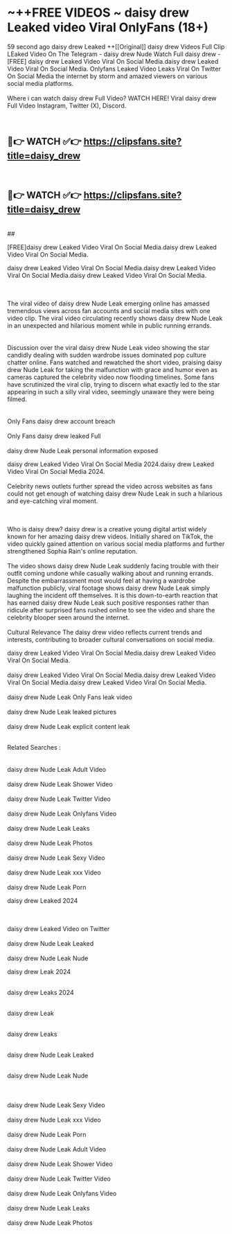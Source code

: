 # ~++FREE VIDEOS ~ daisy drew Leaked video Viral OnlyFans (18+)<br>


59 second ago daisy drew Leaked ++[[Original]] daisy drew Videos Full Clip LEaked Video On The Telegram  - daisy drew Nude  Watch Full daisy drew - [FREE] daisy drew Leaked Video Viral On Social Media.daisy drew Leaked Video Viral On Social Media.   Onlyfans Leaked Video Leaks Viral On Twitter On Social Media the internet by storm and amazed viewers on various social media platforms. <br><br>
Where i can watch daisy drew Full Video? WATCH HERE! Viral daisy drew Full Video Instagram, Twitter (X), Discord. <br>


 <br>

##  🔴👉 WATCH ✅👉  <a href="https://clipsfans.site?title=daisy_drew&ref=git">https://clipsfans.site?title=daisy_drew</a> <br>
  <br>

##  🔴👉 WATCH ✅👉  <a href="https://clipsfans.site?title=daisy_drew&ref=git">https://clipsfans.site?title=daisy_drew</a> <br>
  <br>
  ##



[FREE]daisy drew Leaked Video Viral On Social Media.daisy drew Leaked Video Viral On Social Media. <br>

daisy drew Leaked Video Viral On Social Media.daisy drew Leaked Video Viral On Social Media.daisy drew Leaked Video Viral On Social Media. <br>


  <br>

  <br>
The viral video of daisy drew Nude Leak emerging online has amassed tremendous views across fan accounts and social media sites with one video clip. The viral video circulating recently shows daisy drew Nude Leak in an unexpected and hilarious moment while in public running errands.<br>
<br>


<br>
Discussion over the viral daisy drew Nude Leak video showing the star candidly dealing with sudden wardrobe issues dominated pop culture chatter online. Fans watched and rewatched the short video, praising daisy drew Nude Leak for taking the malfunction with grace and humor even as cameras captured the celebrity video now flooding timelines. Some fans have scrutinized the viral clip, trying to discern what exactly led to the star appearing in such a silly viral video, seemingly unaware they were being filmed.<br>
<br>
<br> 
Only Fans daisy drew account breach<br>
<br>
Only Fans daisy drew leaked Full <br>
<br>
daisy drew Nude Leak personal information exposed<br>

daisy drew Leaked Video Viral On Social Media 2024.daisy drew Leaked Video Viral On Social Media 2024. <br>
<br>
Celebrity news outlets further spread the video across websites as fans could not get enough of watching daisy drew Nude Leak in such a hilarious and eye-catching viral moment.<br>
<br>

<br>
Who is daisy drew? daisy drew is a creative young digital artist widely known for her amazing daisy drew videos. Initially shared on TikTok, the video quickly gained attention on various social media platforms and further strengthened Sophia Rain's online reputation.<br>
<br>
The video shows daisy drew Nude Leak suddenly facing trouble with their outfit coming undone while casually walking about and running errands. Despite the embarrassment most would feel at having a wardrobe malfunction publicly, viral footage shows daisy drew Nude Leak simply laughing the incident off themselves. It is this down-to-earth reaction that has earned daisy drew Nude Leak such positive responses rather than ridicule after surprised fans rushed online to see the video and share the celebrity blooper seen around the internet.<br>
<br>
Cultural Relevance The daisy drew video reflects current trends and interests, contributing to broader cultural conversations on social media.<br>

daisy drew Leaked Video Viral On Social Media.daisy drew Leaked Video Viral On Social Media.<br>
<br>
daisy drew Leaked Video Viral On Social Media.daisy drew Leaked Video Viral On Social Media.daisy drew Leaked Video Viral On Social Media.<br>
<br>
daisy drew Nude Leak Only Fans leak video<br>
<br>
daisy drew Nude Leak leaked pictures<br>
<br>
daisy drew Nude Leak explicit content leak<br>


<br>
Related Searches :<br>
<br>

<br>
daisy drew Nude Leak Adult Video<br>
<br>
daisy drew Nude Leak Shower Video<br>
<br>
daisy drew Nude Leak Twitter Video<br>
<br>
daisy drew Nude Leak Onlyfans Video<br>
<br>
daisy drew Nude Leak Leaks<br>
<br>
daisy drew Nude Leak Photos<br>

<br>
daisy drew Nude Leak Sexy Video<br>
<br>
daisy drew Nude Leak xxx Video<br>
<br>
daisy drew Nude Leak Porn<br>

daisy drew  Leaked 2024 <br> <br>
<br>

daisy drew Leaked Video on Twitter <br>
<br>
daisy drew Nude Leak Leaked<br>
<br>
daisy drew Nude Leak Nude<br>


daisy drew  Leak 2024 <br> <br>



daisy drew  Leaks 2024 <br> <br>



 
daisy drew  Leak<br> <br>



daisy drew  Leaks<br> <br>


daisy drew Nude Leak Leaked<br> <br>

daisy drew Nude Leak Nude<br> <br>
<br> <br>
daisy drew Nude Leak Sexy Video
<br> <br>
daisy drew Nude Leak xxx Video
<br> <br>
daisy drew Nude Leak Porn
<br> <br>
daisy drew Nude Leak Adult Video
<br> <br>
daisy drew Nude Leak Shower Video
<br> <br>
daisy drew Nude Leak Twitter Video
<br> <br>
daisy drew Nude Leak Onlyfans Video
<br> <br>
daisy drew Nude Leak Leaks
<br> <br>
daisy drew Nude Leak Photos






</p>




 



</p>










